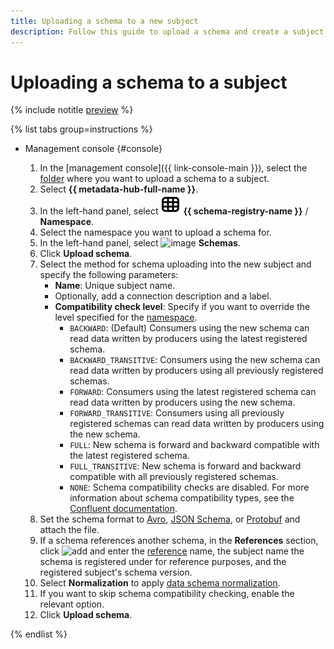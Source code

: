 ```yaml
---
title: Uploading a schema to a new subject
description: Follow this guide to upload a schema and create a subject.
---
```


# Uploading a schema to a subject

{% include notitle [preview](../../_includes/note-preview.md) %}

{% list tabs group=instructions %}

- Management console {#console}
  
  1. In the [management console]({{ link-console-main }}), select the [folder](../../resource-manager/concepts/resources-hierarchy.md#folder) where you want to upload a schema to a subject.
  1. Select **{{ metadata-hub-full-name }}**.
  1. In the left-hand panel, select ![image](../../_assets/console-icons/layout-cells.svg) **{{ schema-registry-name }}** / **Namespace**.
  1. Select the namespace you want to upload a schema for.
  1. In the left-hand panel, select ![image](../../_assets/console-icons/branches-down.svg) **Schemas**.
  1. Click **Upload schema**.
  1. Select the method for schema uploading into the new subject and specify the following parameters:
      * **Name**: Unique subject name.
      * Optionally, add a connection description and a label.
      * **Compatibility check level**: Specify if you want to override the level specified for the [namespace](create-name-space.md).
        * `BACKWARD`: (Default) Consumers using the new schema can read data written by producers using the latest registered schema.
        * `BACKWARD_TRANSITIVE`: Consumers using the new schema can read data written by producers using all previously registered schemas.
        * `FORWARD`: Consumers using the latest registered schema can read data written by producers using the new schema.
        * `FORWARD_TRANSITIVE`: Consumers using all previously registered schemas can read data written by producers using the new schema.
        * `FULL`: New schema is forward and backward compatible with the latest registered schema.
        * `FULL_TRANSITIVE`: New schema is forward and backward compatible with all previously registered schemas.
        * `NONE`: Schema compatibility checks are disabled.
          For more information about schema compatibility types, see the [Confluent documentation](https://docs.confluent.io/platform/current/schema-registry/fundamentals/schema-evolution.html#compatibility-types).
  1. Set the schema format to [Avro](https://avro.apache.org/), [JSON Schema](https://json-schema.org/), or [Protobuf](https://protobuf.dev/) and attach the file.
  1. If a schema references another schema, in the **References** section, click ![add](../../_assets/console-icons/plus.svg) and enter the [reference](../../metadata-hub/concepts/schema-registry.md#reference) name, the subject name the schema is registered under for reference purposes, and the registered subject's schema version.
  1. Select **Normalization** to apply [data schema normalization](https://docs.confluent.io/platform/current/schema-registry/fundamentals/serdes-develop/index.html#schema-normalization).
  1. If you want to skip schema compatibility checking, enable the relevant option.
  1. Click **Upload schema**.

{% endlist %}
